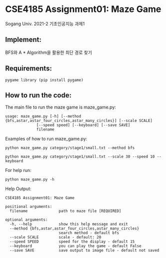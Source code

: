 # CSE4185 Assignment01: Maze Game
Sogang Univ. 2021-2 기초인공지능 과제1

## Implement:
BFS와 A * Algorithm을 활용한 최단 경로 찾기 

## Requirements:
```
pygame library (pip install pygame) 
```
## How to run the code:
The main file to run the maze game is maze_game.py:

```
usage: maze_game.py [-h] [--method {bfs,astar,astar_four_circles,astar_many_circles}] [--scale SCALE]
              [--speed speed] [--keyboard] [--save SAVE]
              filename
```

Examples of how to run maze_game.py:
```
python maze_game.py category/stage1/small.txt --method bfs
```
```
python maze_game.py category/stage1/small.txt --scale 30 --speed 10 --keyboard
```

For help run:
```
python maze_game.py -h
```
Help Output:
```
CSE4185 Assignment01: Maze Game

positional arguments:
  filename              path to maze file [REQUIRED]

optional arguments:
  -h, --help            show this help message and exit
  --method {bfs,astar,astar_four_circles,astar_many_circles}
                        search method - default bfs
  --scale SCALE         scale - default: 20
  --speed SPEED         speed for the display - default 15
  --keyboard            you can play the game - default False
  --save SAVE           save output to image file - default not saved
```
